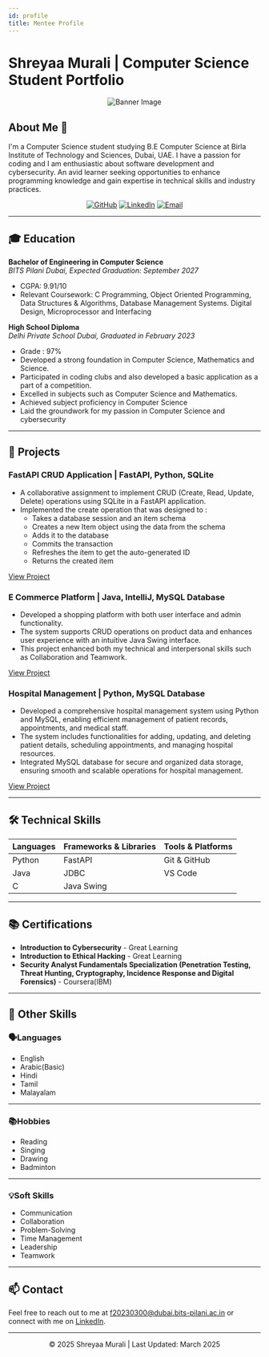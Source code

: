 ```yaml
---
id: profile
title: Mentee Profile
---
```


# Shreyaa Murali | Computer Science Student Portfolio 

<div align="center">
  <img src="https://avatars.githubusercontent.com/u/190090993?s=400&u=517e9aa7d3a590f8cc71a820c26915390768528b&v=4" alt="Banner Image" />
</div>

## About Me 👋

I'm a Computer Science student studying B.E Computer Science at Birla Institute of Technology and Sciences, Dubai, UAE. 
I have a passion for coding and I am enthusiastic about software development and cybersecurity. 
An avid learner seeking opportunities to enhance programming knowledge and gain expertise in technical skills and industry practices.

<div align="center">
  
[![GitHub](https://img.shields.io/badge/GitHub-100000?style=for-the-badge&logo=github&logoColor=white)](https://github.com/shreyaa1811)
[![LinkedIn](https://img.shields.io/badge/LinkedIn-0077B5?style=for-the-badge&logo=linkedin&logoColor=white)](https://linkedin.com/in/shreyaa18)
[![Email](https://img.shields.io/badge/Email-D14836?style=for-the-badge&logo=gmail&logoColor=white)](mailto:f20230300@dubai.bits-pilani.ac.in)

</div>

---

## 🎓 Education

**Bachelor of Engineering in Computer Science**  
*BITS Pilani Dubai, Expected Graduation: September 2027*
- CGPA: 9.91/10
- Relevant Coursework: C Programming, Object Oriented Programming, Data Structures & Algorithms, Database Management Systems. Digital Design, Microprocessor and Interfacing

**High School Diploma**  
*Delhi Private School Dubai, Graduated in February 2023*
- Grade : 97%
- Developed a strong foundation in Computer Science, Mathematics and Science.
- Participated in coding clubs and also developed a basic application as a part of a competition.
- Excelled in subjects such as Computer Science and Mathematics.
- Achieved subject proficiency in Computer Science
- Laid the groundwork for my passion in Computer Science and cybersecurity
---

## 🚀 Projects

### FastAPI CRUD Application | FastAPI, Python, SQLite

- A collaborative assignment to implement CRUD (Create, Read, Update, Delete) operations using SQLite in a FastAPI application.
- Implemented the create operation that was designed to :
   - Takes a database session and an item schema
  - Creates a new Item object using the data from the schema
   - Adds it to the database
   - Commits the transaction
   - Refreshes the item to get the auto-generated ID
   - Returns the created item

[View Project](https://github.com/EigenvectorsAndChill/fastapi_crud) 

###  E Commerce Platform | Java, IntelliJ, MySQL Database

- Developed a shopping platform with both user interface and admin functionality.  
- The system supports CRUD operations on product data and enhances user experience with an intuitive Java Swing interface. 
- This project enhanced both my technical and interpersonal skills such as Collaboration and Teamwork.

[View Project](https://github.com/shreyaa1811/Shopping-App-OOP) 

###  Hospital Management | Python, MySQL Database  

- Developed a comprehensive hospital management system using Python and MySQL, enabling efficient management of patient records, appointments, and medical staff.  
- The system includes functionalities for adding, updating, and deleting patient details, scheduling appointments, and managing hospital resources. 
- Integrated MySQL database for secure and organized data storage, ensuring smooth and scalable operations for hospital management.

[View Project](https://github.com/shreyaa1811/Hospital-Management) 



---

## 🛠️ Technical Skills

<div align="center">

| **Languages** | **Frameworks & Libraries** | **Tools & Platforms** |
|---------------|----------------------------|-----------------------|
| Python        | FastAPI                    | Git & GitHub          |
| Java          | JDBC                       | VS Code               |
| C             | Java Swing                 |                       |
         


</div>

---

## 📚 Certifications

- **Introduction to Cybersecurity** - Great Learning
- **Introduction to Ethical Hacking** - Great Learning
- **Security Analyst Fundamentals Specialization (Penetration Testing, Threat Hunting, Cryptography, Incidence Response and Digital Forensics)** - Coursera(IBM)

---
## 🎯 Other Skills
### 🗣️Languages
- English
- Arabic(Basic)
- Hindi
- Tamil
- Malayalam
---
### 📚Hobbies
- Reading
- Singing
- Drawing
- Badminton
---
### 💡Soft Skills
-  Communication 
- Collaboration 
- Problem-Solving 
- Time Management
- Leadership
- Teamwork
---

## 📫 Contact

Feel free to reach out to me at [f20230300@dubai.bits-pilani.ac.in](mailto:your.email@example.com) or connect with me on [LinkedIn](https://linkedin.com/in/shreyaa18).


---

<footer>
<div align="center">
  <p>© 2025 Shreyaa Murali | Last Updated: March 2025</p>
</div>
</footer>